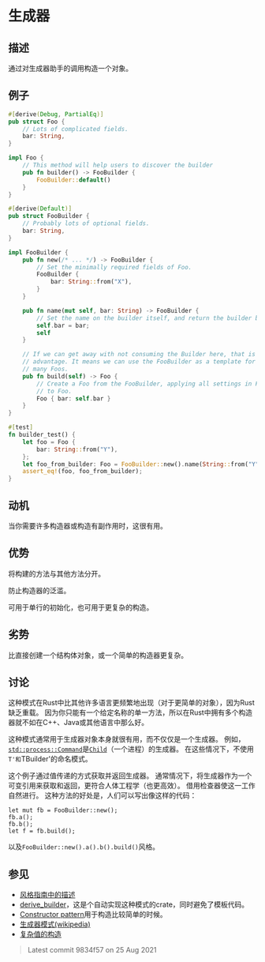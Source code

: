 # 生成器

## 描述

通过对生成器助手的调用构造一个对象。

## 例子

```rust
#[derive(Debug, PartialEq)]
pub struct Foo {
    // Lots of complicated fields.
    bar: String,
}

impl Foo {
    // This method will help users to discover the builder
    pub fn builder() -> FooBuilder {
        FooBuilder::default()
    }
}

#[derive(Default)]
pub struct FooBuilder {
    // Probably lots of optional fields.
    bar: String,
}

impl FooBuilder {
    pub fn new(/* ... */) -> FooBuilder {
        // Set the minimally required fields of Foo.
        FooBuilder {
            bar: String::from("X"),
        }
    }

    pub fn name(mut self, bar: String) -> FooBuilder {
        // Set the name on the builder itself, and return the builder by value.
        self.bar = bar;
        self
    }

    // If we can get away with not consuming the Builder here, that is an
    // advantage. It means we can use the FooBuilder as a template for constructing
    // many Foos.
    pub fn build(self) -> Foo {
        // Create a Foo from the FooBuilder, applying all settings in FooBuilder
        // to Foo.
        Foo { bar: self.bar }
    }
}

#[test]
fn builder_test() {
    let foo = Foo {
        bar: String::from("Y"),
    };
    let foo_from_builder: Foo = FooBuilder::new().name(String::from("Y")).build();
    assert_eq!(foo, foo_from_builder);
}
```

## 动机

当你需要许多构造器或构造有副作用时，这很有用。

## 优势

将构建的方法与其他方法分开。

防止构造器的泛滥。

可用于单行的初始化，也可用于更复杂的构造。

## 劣势

比直接创建一个结构体对象，或一个简单的构造器更复杂。

## 讨论

这种模式在Rust中比其他许多语言更频繁地出现（对于更简单的对象），因为Rust缺乏重载。
因为你只能有一个给定名称的单一方法，所以在Rust中拥有多个构造器就不如在C++、Java或其他语言中那么好。

这种模式通常用于生成器对象本身就很有用，而不仅仅是一个生成器。
例如，[`std::process::Command`](https://doc.rust-lang.org/std/process/struct.Command.html)是[`Child`](https://doc.rust-lang.org/std/process/struct.Child.html)（一个进程）的生成器。
在这些情况下，不使用`T'和`TBuilder'的命名模式。

这个例子通过值传递的方式获取并返回生成器。
通常情况下，将生成器作为一个可变引用来获取和返回，更符合人体工程学（也更高效）。
借用检查器使这一工作自然进行。 
这种方法的好处是，人们可以写出像这样的代码：

```rust,ignore
let mut fb = FooBuilder::new();
fb.a();
fb.b();
let f = fb.build();
```

以及`FooBuilder::new().a().b().build()`风格。

## 参见

- [风格指南中的描述](https://web.archive.org/web/20210104103100/https://doc.rust-lang.org/1.12.0/style/ownership/builders.html)
- [derive_builder](https://crates.io/crates/derive_builder)，这是个自动实现这种模式的crate，同时避免了模板代码。
- [Constructor pattern](../../idioms/ctor.md)用于构造比较简单的时候。
- [生成器模式(wikipedia)](https://en.wikipedia.org/wiki/Builder_pattern)
- [复杂值的构造](https://web.archive.org/web/20210104103000/https://rust-lang.github.io/api-guidelines/type-safety.html#c-builder)

> Latest commit 9834f57 on 25 Aug 2021